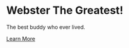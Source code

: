 <!DOCTYPE html>
<html>
  <link rel="stylesheet" type="text/css" href="webster.css"/>
<h1>Webster The Greatest!</h1>
<div class="main">
 <p>The best buddy who ever lived.</p>
  <a href="#">Learn More</a>
</div>
<body>
</body>
</html>
